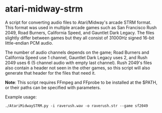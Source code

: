 # atari-midway-strm
A script for converting audio files to Atari/Midway's arcade STRM format. This format was used in multiple arcade games such as San Francisco Rush 2049, Road Burners, California Speed, and Gauntlet Dark Legacy. The files slightly differ between games but they all consist of 31000Hz signed 16-bit little-endian PCM audio. 

The number of audio channels depends on the game; Road Burners and California Speed use 1 channel, Gauntlet Dark Legacy uses 2, and Rush 2049 uses 6 (5 channel audio with empty last channel). Rush 2049's files also contain a header not seen in the other games, so this script will also generate that header for the files that need it.

**Note**: This script requires FFmpeg and FFprobe to be installed at the $PATH, or their paths can be specified with parameters.

Example usage:
```
./AtariMidwaySTRM.py -i raverush.wav -o raverush.str --game sf2049
```
